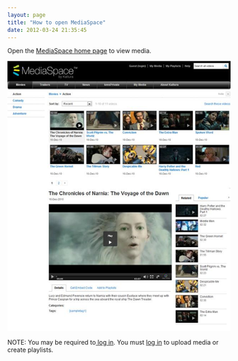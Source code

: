 ```yaml
---
layout: page
title: "How to open MediaSpace"
date: 2012-03-24 21:35:45
---
```


Open the [MediaSpace home page][1] to view media.

 [1]: http://mediaspace3.kaltura.com/media

<img src="../../assets/376">

<p class="mce-note-graphic">
  NOTE: You may be required to<a href="http://knowledge.kaltura.com/faq/how-log-mediaspace" target="_blank" title="How to log in to MediaSpace?"> log in</a>. You must <a href="http://knowledge.kaltura.com/faq/how-log-mediaspace" target="_blank" title="How to log in to MediaSpace?">log in</a> to upload media or create playlists.
</p>